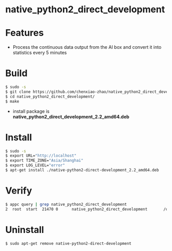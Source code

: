 # native_python2_direct_development

# Features

  - Process the continuous data output from the AI box and convert it into statistics every 5 minutes

# Build

```sh
$ sudo -s
$ git clone https://github.com/chenxiao-zhao/native_python2_direct_development.git
$ cd native_python2_direct_development/
$ make
```
  - install package is **native_python2_direct_development_2.2_amd64.deb**

# Install

```sh
$ sudo -s
$ export URL="http://localhost"
$ export TIME_ZONE="Asia/Shanghai"
$ export LOG_LEVEL="error"
$ apt-get install ./native-python2-direct-development_2.2_amd64.deb
```

# Verify

```sh
$ appc query | grep native_python2_direct_development
2  root  start  21470 0      native_python2_direct_development       /opt/personal/native_python2_direct_development/native_python2_direct_development --error
```

# Uninstall

```sh
$ sudo apt-get remove native-python2-direct-development
```